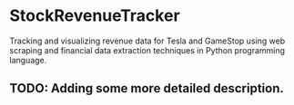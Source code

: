 # StockRevenueTracker
Tracking and visualizing revenue data for Tesla and GameStop using web scraping and financial data extraction techniques in Python programming language.


## TODO: Adding some more detailed description.
